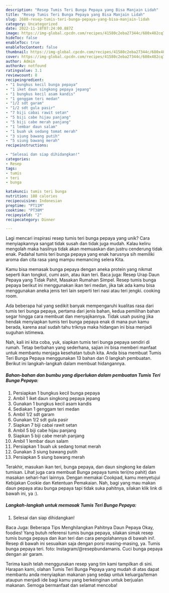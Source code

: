 ```yaml
---
description: "Resep Tumis Teri Bunga Pepaya yang Bisa Manjain Lidah"
title: "Resep Tumis Teri Bunga Pepaya yang Bisa Manjain Lidah"
slug: 2680-resep-tumis-teri-bunga-pepaya-yang-bisa-manjain-lidah
category: Uncategorized
date: 2022-11-18T07:24:00.887Z
image: https://img-global.cpcdn.com/recipes/41580c2eba27344c/680x482cq70/tumis-teri-bunga-pepaya-foto-resep-utama.jpg
hideToc: false
enableToc: true
enableTocContent: false
thumbnail: https://img-global.cpcdn.com/recipes/41580c2eba27344c/680x482cq70/tumis-teri-bunga-pepaya-foto-resep-utama.jpg
cover: https://img-global.cpcdn.com/recipes/41580c2eba27344c/680x482cq70/tumis-teri-bunga-pepaya-foto-resep-utama.jpg
author: Admin
authorAv: notfound
ratingvalue: 3.1
reviewcount: 8
recipeingredient:
- "1 bungkus kecil bunga pepaya"
- "1 iket daun singkong pepaya jepang"
- "1 bungkus kecil asam kandis"
- "1 genggam teri medan"
- "1/2 sdt garam"
- "1/2 sdt gula pasir"
- "7 biji cabai rawit setan"
- "5 biji cabe hijau panjang"
- "5 biji cabe merah panjang"
- "1 lembar daun salam"
- "1 buah uk sedang tomat merah"
- "3 siung bawang putih"
- "5 siung bawang merah"
recipeinstructions:

- "Selesai dan siap dihidangkan!"
categories:
- Resep
tags:
- tumis
- teri
- bunga

katakunci: tumis teri bunga 
nutrition: 188 calories
recipecuisine: Indonesian
preptime: "PT11M"
cooktime: "PT38M"
recipeyield: "2"
recipecategory: Dinner

---
```





Lagi mencari inspirasi resep tumis teri bunga pepaya yang unik? Cara menyiapkannya sangat tidak susah dan tidak juga mudah. Kalau keliru mengolah maka hasilnya tidak akan memuaskan dan justru cenderung tidak enak. Padahal tumis teri bunga pepaya yang enak harusnya sih memiliki aroma dan cita rasa yang mampu memancing selera Kita.





Kamu bisa memasak bunga pepaya dengan aneka protein yang nikmat seperti ikan tongkol, cumi asin, atau ikan teri. Baca juga: Resep Urap Daun Pepaya yang Tidak Pahit, Masakan Rumahan Simpel. Resep tumis bunga pepaya berikut ini menggunakan ikan teri medan, jika tak ada kamu bisa menggunakan aneka jenis teri lain seperti teri nasi atau teri jengki. cooking room.

Ada beberapa hal yang sedikit banyak mempengaruhi kualitas rasa dari tumis teri bunga pepaya, pertama dari jenis bahan, kedua pemilihan bahan segar hingga cara membuat dan menyajikannya. Tidak usah pusing jika hendak menyiapkan tumis teri bunga pepaya enak di mana pun kamu berada, karena asal sudah tahu triknya maka hidangan ini bisa menjadi suguhan istimewa.






Nah, kali ini kita coba, yuk, siapkan tumis teri bunga pepaya sendiri di rumah. Tetap berbahan yang sederhana, sajian ini bisa memberi manfaat untuk membantu menjaga kesehatan tubuh kita. Anda bisa membuat Tumis Teri Bunga Pepaya menggunakan 13 bahan dan 0 langkah pembuatan. Berikut ini langkah-langkah dalam membuat hidangannya.

<!--inarticleads1-->

##### Bahan-bahan dan bumbu yang diperlukan dalam pembuatan Tumis Teri Bunga Pepaya:

1. Persiapkan 1 bungkus kecil bunga pepaya
1. Ambil 1 iket daun singkong pepaya jepang
1. Gunakan 1 bungkus kecil asam kandis
1. Sediakan 1 genggam teri medan
1. Ambil 1/2 sdt garam
1. Gunakan 1/2 sdt gula pasir
1. Siapkan 7 biji cabai rawit setan
1. Ambil 5 biji cabe hijau panjang
1. Siapkan 5 biji cabe merah panjang
1. Ambil 1 lembar daun salam
1. Persiapkan 1 buah uk sedang tomat merah
1. Gunakan 3 siung bawang putih
1. Persiapkan 5 siung bawang merah


Terakhir, masukan ikan teri, bunga pepaya, dan daun singkong ke dalam tumisan. Lihat juga cara membuat Bunga pepaya tumis teri(no pahit) dan masakan sehari-hari lainnya. Dengan memakai Cookpad, kamu menyetujui Kebijakan Cookie dan Ketentuan Pemakaian. Nah, bagi yang mau makan daun pepaya atau bunga pepaya tapi tidak suka pahitnya, silakan klik link di bawah ini, ya :). 

<!--inarticleads2-->

##### Langkah-langkah untuk memasak Tumis Teri Bunga Pepaya:


1. Selesai dan siap dihidangkan!

Baca Juga: Beberapa Tips Menghilangkan Pahitnya Daun Pepaya Okay, foodies! Yang butuh referensi tumis bunga pepaya, silakan simak resep tumis bunga pepaya dan ikan teri dan cara pengolahannya di bawah ini!. Resep di bawah ini sesuaikan saja dengan porsi masing-masing, ya. Tumis bunga pepaya teri. foto: Instagram/@resepbundamanis. Cuci bunga pepaya dengan air garam. 

Terima kasih telah menggunakan resep yang tim kami tampilkan di sini. Harapan kami, olahan Tumis Teri Bunga Pepaya yang mudah di atas dapat membantu anda menyiapkan makanan yang sedap untuk keluarga/teman ataupun menjadi ide bagi kamu yang berkeinginan untuk berjualan makanan. Semoga bermanfaat dan selamat mencoba!

